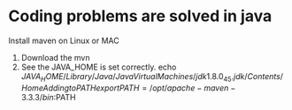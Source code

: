 # Coding problems are solved in java


Install maven on Linux or MAC
1. Download the mvn 
2. See the JAVA_HOME is set correctly.
echo $JAVA_HOME
/Library/Java/JavaVirtualMachines/jdk1.8.0_45.jdk/Contents/Home
Adding to PATH
export PATH=/opt/apache-maven-3.3.3/bin:$PATH




